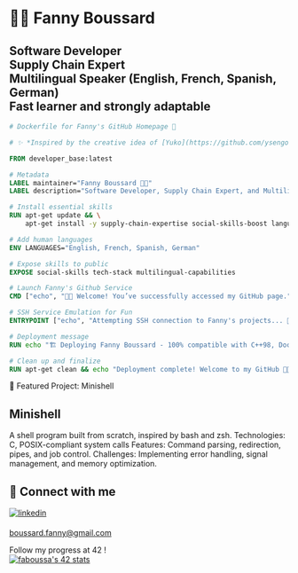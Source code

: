 # 👩‍💻 Fanny Boussard

**Software Developer**  
**Supply Chain Expert**  
**Multilingual Speaker (English, French, Spanish, German)**   
**Fast learner and strongly adaptable**  
---

```dockerfile
# Dockerfile for Fanny's GitHub Homepage 🐳

# ✨ *Inspired by the creative idea of [Yuko](https://github.com/ysengoku)* ✨

FROM developer_base:latest

# Metadata
LABEL maintainer="Fanny Boussard 👩‍💻"
LABEL description="Software Developer, Supply Chain Expert, and Multilingual Extraordinaire!"

# Install essential skills
RUN apt-get update && \
    apt-get install -y supply-chain-expertise social-skills-boost language-pack-en language-pack-es language-pack-de

# Add human languages
ENV LANGUAGES="English, French, Spanish, German"

# Expose skills to public
EXPOSE social-skills tech-stack multilingual-capabilities

# Launch Fanny's Github Service
CMD ["echo", "👩‍💻 Welcome! You’ve successfully accessed my GitHub page."]

# SSH Service Emulation for Fun
ENTRYPOINT ["echo", "Attempting SSH connection to Fanny's projects... 🔑 ssh fanny@github.com"]

# Deployment message
RUN echo "🏗️ Deploying Fanny Boussard - 100% compatible with C++98, Docker, IRC servers, and life-long learning!"

# Clean up and finalize
RUN apt-get clean && echo "Deployment complete! Welcome to my GitHub 🎉🚀"
```

🌟 Featured Project: Minishell

##  Minishell
A shell program built from scratch, inspired by bash and zsh.
    Technologies: C, POSIX-compliant system calls
    Features: Command parsing, redirection, pipes, and job control.
    Challenges: Implementing error handling, signal management, and memory optimization.

## 💬 Connect with me

<a href="https://www.linkedin.com/in/fanny-boussard-5895b788/" target="blank">
<img src=https://img.shields.io/badge/linkedin-%231E77B5.svg?&style=for-the-badge&logo=linkedin&logoColor=white alt=linkedin style="margin-bottom: 5px;" />
</a>   

boussard.fanny@gmail.com   


Follow my progress at 42 !   
[![faboussa's 42 stats](https://badge.mediaplus.ma/starryblue/faboussa?1337Badge=off&UM6P=off)](https://github.com/oakoudad/badge42)
